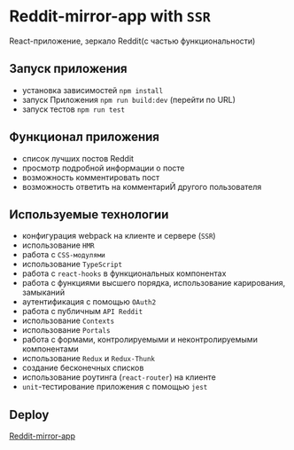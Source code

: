 # Reddit-mirror-app with `SSR`

React-приложение, зеркало Reddit(с частью функциональности)

## Запуск приложения
-   установка зависимостей `npm install`
-   запуск Приложения `npm run build:dev` (перейти по URL)
-   запуск тестов `npm run test`


## Функционал приложения
-   список лучших постов Reddit
-   просмотр подробной информации о посте
-   возможность комментировать пост
-   возможность ответить на комментариЙ другого пользователя


## Используемые технологии
-   конфигурация webpack на клиенте и сервере (`SSR`)
-   использование `HMR`
-   работа с `CSS-модулями`
-   использование `TypeScript`
-   работа с `react-hooks` в функциональных компонентах
-   работа с функциями высшего порядка, использование карирования, замыканий
-   аутентификация с помощью `OAuth2`
-   работа с публичным `API Reddit`
-   использование `Contexts`
-   использование `Portals`
-   работа с формами, контролируемыми и неконтролируемыми компонентами
-   использование `Redux` и `Redux-Thunk`
-   создание бесконечных списков
-   использование роутинга (`react-router`) на клиенте
-   `unit`-тестирование приложения с помощью `jest`



## Deploy
[def]: https://reddit-mirror-app.onrender.com "https://reddit-mirror-app.onrender.com"

[Reddit-mirror-app][def]
